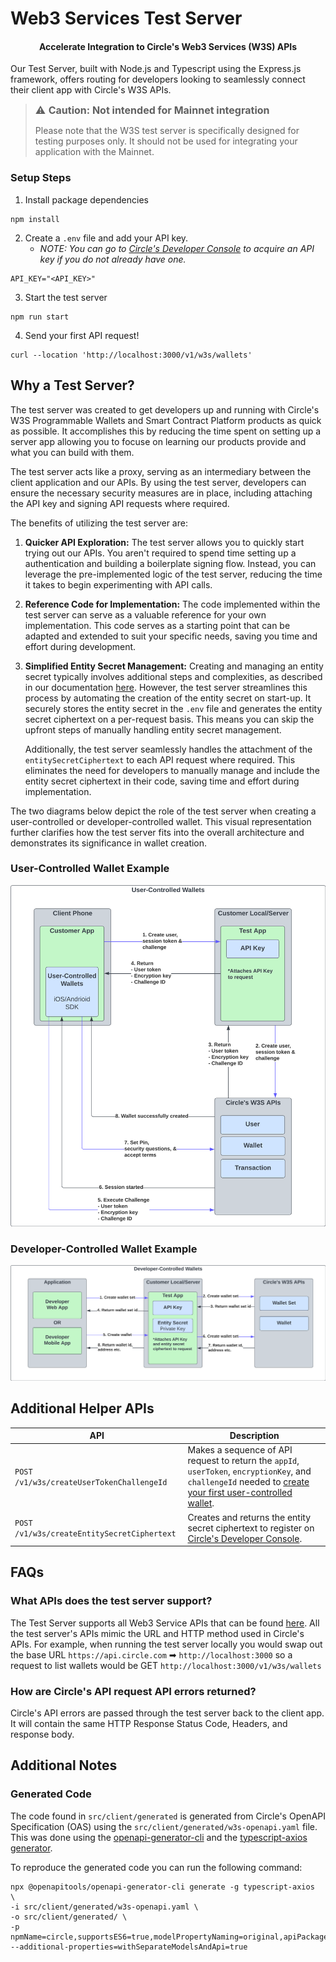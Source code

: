 # Web3 Services Test Server

<h4 align="center">Accelerate Integration to Circle's Web3 Services (W3S) APIs</h4>

Our Test Server, built with Node.js and Typescript using the Express.js framework, offers routing for developers looking to seamlessly connect their client app with Circle's W3S APIs.

> <font size=3>⚠️ **Caution: Not intended for Mainnet integration**</font> 
> 
> Please note that the W3S test server is specifically designed for testing purposes only. It should not be used for integrating your application with the Mainnet.

### Setup Steps
1. Install package dependencies
```
npm install
```
2. Create a `.env` file and add your API key.  
   * _NOTE: You can go to [Circle's Developer Console](https://developers.circle.com/) to acquire an API key if you do not already have one._
```
API_KEY="<API_KEY>"
```
3. Start the test server
```
npm run start
```
4. Send your first API request!
```
curl --location 'http://localhost:3000/v1/w3s/wallets'
```

## Why a Test Server?
The test server was created to get developers up and running with Circle's W3S Programmable Wallets and Smart Contract Platform products as quick as possible. It accomplishes this by reducing the time spent on setting up a server app allowing you to focuse on learning our products provide and what you can build with them. 

The test server acts like a proxy, serving as an intermediary between the client application and our APIs. By using the test server, developers can ensure the necessary security measures are in place, including attaching the API key and signing API requests where required.

The benefits of utilizing the test server are:

1. **Quicker API Exploration:** The test server allows you to quickly start trying out our APIs. You aren't required to spend time setting up a authentication and building a boilerplate signing flow. Instead, you can leverage the pre-implemented logic of the test server, reducing the time it takes to begin experimenting with API calls.

2. **Reference Code for Implementation:** The code implemented within the test server can serve as a valuable reference for your own implementation. This code serves as a starting point that can be adapted and extended to suit your specific needs, saving you time and effort during development.

3. **Simplified Entity Secret Management:** Creating and managing an entity secret typically involves additional steps and complexities, as described in our documentation [here](https://developers.circle.com/w3s/docs/entity-secret-management). However, the test server streamlines this process by automating the creation of the entity secret on start-up. It securely stores the entity secret in the `.env` file and generates the entity secret ciphertext on a per-request basis. This means you can skip the upfront steps of manually handling entity secret management. 

   Additionally, the test server seamlessly handles the attachment of the `entitySecretCiphertext` to each API request where required. This eliminates the need for developers to manually manage and include the entity secret ciphertext in their code, saving time and effort during implementation.

The two diagrams below depict the role of the test server when creating a user-controlled or developer-controlled wallet. This visual representation further clarifies how the test server fits into the overall architecture and demonstrates its significance in wallet creation.

### User-Controlled Wallet Example
![User-Controlled Wallets](./docs/user_controlled_wallet.png)

### Developer-Controlled Wallet Example
![Developer-Controlled Wallets](./docs/dev_controlled_wallet.png)

## Additional Helper APIs
| API | Description |
| --- | --- |
| `POST /v1/w3s/createUserTokenChallengeId` | Makes a sequence of API request to return the `appId`, `userToken`, `encryptionKey`, and `challengeId` needed to [create your first user-controlled wallet](https://developers.circle.com/w3s/docs/user-controlled-create-your-first-wallet).
| `POST /v1/w3s/createEntitySecretCiphertext` | Creates and returns the entity secret ciphertext to register on [Circle's Developer Console](https://console.circle.com/wallets/dev/configurator).


## FAQs

### What APIs does the test server support?

The Test Server supports all Web3 Service APIs that can be found [here](https://developers.circle.com/w3s/reference). All the test server's APIs mimic the URL and HTTP method used in Circle's APIs. For example, when running the test server locally you would swap out the base URL `https://api.circle.com` ➡ `http://localhost:3000` so a request to list wallets would be GET `http://localhost:3000/v1/w3s/wallets`

### How are Circle's API request API errors returned?

Circle's API errors are passed through the test server back to the client app. It will contain the same HTTP Response Status Code, Headers, and response body.

## Additional Notes

### Generated Code
The code found in `src/client/generated` is generated from Circle's OpenAPI Specification (OAS) using the `src/client/generated/w3s-openapi.yaml` file. This was done using the [openapi-generator-cli](https://openapi-generator.tech) and the [typescript-axios generator](https://openapi-generator.tech/docs/generators/typescript-axios/).

To reproduce the generated code you can run the following command:
```
npx @openapitools/openapi-generator-cli generate -g typescript-axios  \
-i src/client/generated/w3s-openapi.yaml \
-o src/client/generated/ \
-p npmName=circle,supportsES6=true,modelPropertyNaming=original,apiPackage=apis,modelPackage=models --additional-properties=withSeparateModelsAndApi=true
```
